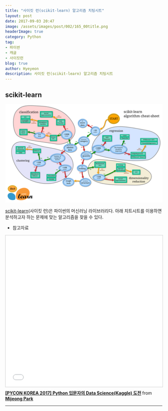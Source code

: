 ```yaml
---
title: "사이킷 런(scikit-learn) 알고리즘 치팅시트"
layout: post
date: 2017-09-03 20:47
image: /assets/images/post/002/165_00title.png
headerImage: true
category: Python
tag:
- 파이썬
- 캐글
- 사이킷런
blog: true
author: Hyeyeon
description: 사이킷 런(scikit-learn) 알고리즘 치팅시트
---
```


## scikit-learn

![pic1](/assets/images/post/002/164_01.png)

[scikit-learn](http://scikit-learn.org/stable/index.html)(사이킷 런)은 파이썬의 머신러닝 라이브러리다. 아래 치트시트를 이용하면 분석하고자 하는 문제에 맞는 알고리즘을 찾을 수 있다.

* 참고자료

<iframe src="//www.slideshare.net/slideshow/embed_code/key/vvnatfmgngilWu" width="595" height="485" frameborder="0" marginwidth="0" marginheight="0" scrolling="no" style="border:1px solid #CCC; border-width:1px; margin-bottom:5px; max-width: 100%;" allowfullscreen> </iframe> <div style="margin-bottom:5px"> <strong> <a href="//www.slideshare.net/ParkMijeong/pycon-korea-2017-python-data-sciencekaggle" title="[PYCON KOREA 2017] Python 입문자의 Data Science(Kaggle) 도전" target="_blank">[PYCON KOREA 2017] Python 입문자의 Data Science(Kaggle) 도전</a> </strong> from <strong><a href="https://www.slideshare.net/ParkMijeong" target="_blank">Mijeong Park</a></strong> </div>

---
